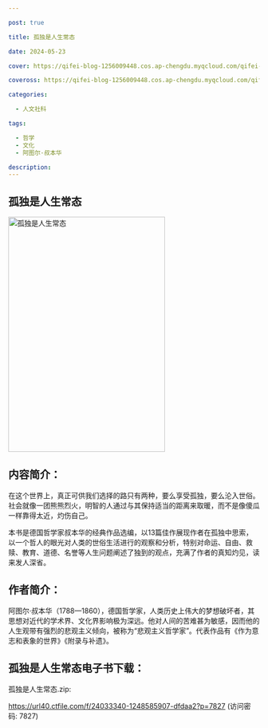 ```yaml
---

post: true

title: 孤独是人生常态

date: 2024-05-23

cover: https://qifei-blog-1256009448.cos.ap-chengdu.myqcloud.com/qifei-blog/6637230b0ea9cb140372359e.jpg

coveross: https://qifei-blog-1256009448.cos.ap-chengdu.myqcloud.com/qifei-blog/6637230b0ea9cb140372359e.jpg

categories:

  - 人文社科

tags:

  - 哲学
  - 文化
  - 阿图尔·叔本华

description:
---
```


## 孤独是人生常态
<img alt="孤独是人生常态 " class="aligncenter loading" data-was-processed="true" decoding="async" fetchpriority="high" height="471" src="https://qifei-blog-1256009448.cos.ap-chengdu.myqcloud.com/qifei-blog/6637230b0ea9cb140372359e.jpg " style="cursor: zoom-in;" width="314"/>

## 内容简介：

在这个世界上，真正可供我们选择的路只有两种，要么享受孤独，要么沦入世俗。社会就像一团熊熊烈火，明智的人通过与其保持适当的距离来取暖，而不是像傻瓜一样靠得太近，灼伤自己。

本书是德国哲学家叔本华的经典作品选编，以13篇佳作展现作者在孤独中思索，以一个哲人的眼光对人类的世俗生活进行的观察和分析，特别对命运、自由、救赎、教育、道德、名誉等人生问题阐述了独到的观点，充满了作者的真知灼见，读来发人深省。

## 作者简介：

阿图尔·叔本华（1788—1860），德国哲学家，人类历史上伟大的梦想破坏者，其思想对近代的学术界、文化界影响极为深远。他对人间的苦难甚为敏感，因而他的人生观带有强烈的悲观主义倾向，被称为“悲观主义哲学家”。代表作品有《作为意志和表象的世界》《附录与补遗》。

##  孤独是人生常态电子书下载：
孤独是人生常态.zip: 

https://url40.ctfile.com/f/24033340-1248585907-dfdaa2?p=7827 (访问密码: 7827)